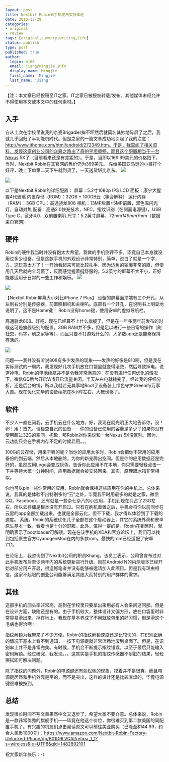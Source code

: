 ```yaml
---
layout: post
title: Nextbit Robin云手机使用实际体验
date: 2016-12-29
categories:
- original
- review
tags: [original,summary,writing,life]
status: publish
type: post
published: true
author:
  login: mj66
  email: jiang@mingjie.info
  display_name: Mingjie
  first_name: 'Mingjie'
  last_name: 'Jiang'
---
```


【注：本文章已经投稿至IT之家。IT之家已被授权转载/发布。其他媒体未经允许不得使用本文或本文中的任何素材。】
## 入手
自从上次在学校里说我的京瓷Brigadier摔不坏然后就莫名其妙地碎屏了之后，我就几乎回归了半功能机时代。但是之家的一篇文章成功地引起了我的注意：http://www.ithome.com/html/android/272349.htm。于是，我查阅了相关资料，发现这家创业公司的众筹之路出了奇的平坦顺畅，而且这个配置相当于一台Nexus 5X了（目前看来还是有差距的）。于是，当即以169.99美元的价格拍下。当时，Nextbit Robin在其官网的售价仍为399美元。
先给美国亚马逊的小哥打个好评，晚上下单第二天下午就到货了，一天送货堪比京东。
![](http://mmbiz.qpic.cn/mmbiz_jpg/CxuqMvxicw8iaxfqUykUSOB1LkWibCicsia6u0AicVObRicReIwibfs9QrRibQvibgib6ZX1f7HSKwB0eh4pAdicZntCd9NEicA/640?wx_fmt=jpeg&tp=webp&wxfrom=5&wx_lazy=1)

![](http://mmbiz.qpic.cn/mmbiz_jpg/CxuqMvxicw8iaxfqUykUSOB1LkWibCicsia6uXtevWKGubAUvDu9AWsuCOicas8bWZKl9U7VmlDiao19MPvHGd3wEh65A/640?wx_fmt=jpeg&tp=webp&wxfrom=5&wx_lazy=1)

以下是Nextbit Robin的详细配置：
屏幕：5.2寸1080p IPS LCD
面板：康宁大猩猩4代玻璃
内置存储（ROM）：32GB + 100GB云（等会解释）
运行内存（RAM）：3GB
CPU：高通骁龙808
相机：13MP后置+5MP前置，双色温闪光灯，自动对焦
配备：高通2.0快充技术，NFC，指纹识别（在侧面电源键），USB Type C，蓝牙4.0，双前置喇叭
尺寸：5.2英寸屏幕，72mm*149mm*7mm（数据来自官网）

## 硬件
Robin的硬件我当时并没有抱太大希望。我做的手机测评不多，毕竟自己本身就没用过多少设备。但是这款手机的外观设计非常特别，简单，说白了就是一个字，方。这玩意太方了！一开始看起来可能比较扎手，因为边角的轮廓非常的直，但使用几天后就完全习惯了，反而感觉握着挺舒服的。5.2英寸的屏幕不大不小，正好能够适用于日常的一些工作和娱乐。
![](http://mmbiz.qpic.cn/mmbiz_jpg/CxuqMvxicw8iaxfqUykUSOB1LkWibCicsia6uJz41wLBYpS9nEsMvCPDibzE0icNEexwxVgvPcdCoPnHmHaJWSrwHQJYg/640?wx_fmt=jpeg&tp=webp&wxfrom=5&wx_lazy=1)

![](http://mmbiz.qpic.cn/mmbiz_jpg/CxuqMvxicw8iaxfqUykUSOB1LkWibCicsia6uW1PIv3lPV6W4TsQJWH4qU50DgPmzskFXTqDTLQuEOMt8TARP3JQjrA/640?wx_fmt=jpeg&tp=webp&wxfrom=5&wx_lazy=1)

【Nextbit Robin屏幕大小对比iPhone 7 Plus】
设备的屏幕面顶端有三个开孔，从左到右分别是传感器，前置照相机和主喇叭。底部有一个开孔，在说明书上明显地说明了，这不是Home键！ Robin没有home键，使用安卓的虚拟导航栏。

高通骁龙808。好吧，现在已经算不上什么旗舰了，但是在一年多两年前发布的时候这可是旗舰级别的配置。3GB RAM并不多，但是足以进行一些日常的操作（刷社交，码字，刷之家等等），而且只要不打游戏什么的，大多数app还是能够保持存活的。

![](http://mmbiz.qpic.cn/mmbiz_jpg/CxuqMvxicw8iaxfqUykUSOB1LkWibCicsia6urfsQMuoR3OYicLHP9HjPyacLib68DKtnEdfzBwdTBaMXRxASW2rs7LSw/640?wx_fmt=jpeg&tp=webp&wxfrom=5&wx_lazy=1)

问题——我并没有听说808有多少发热的现象——发热的好像是810啊，但是我在实际测试的一周内，我发现好几次手机放在口袋里就变得滚烫，然后导致掉电。说道掉电，Robin的电池续航并不是令我非常满意的：在没有进行任何优化的情况下，微信QQ后台开启Wifi开启流量关闭，半天左右电就耗完了。经过我的仔细分析，还是后台的锅，所以我就若无其事地Root了设备装上绿色守护Greenify万事大吉。现在优化完毕的设备续航在8小时左右，大概也够了。
## 软件
不少人一直在问我，云手机云在什么地方。好，我现在就光明正大地告诉你，没！卵！用！首先，请检查自己的设备——你的设备已使用的容量是多少？如果你没有使用超过32G的空间，抱歉，那Robin对你来说和一台Nexus 5X没区别。因为，云功能只会在手机内存不足的时候启用。。。

100G的云存储，用来干嘛的呢？当你的应用太多时，Robin会把你不常用的应用备份的到云端，然后从本地删除，为你的新宠腾出空间。但是你的应用数据还是完好的，虽然应用Logo会变成灰色，告诉你此应用不在本地，你只需要轻轻点击一下并等待大概一分钟时间，应用数据就会被安装回来。其实，原理跟冰箱非常相似。

你也可以pin一些你常用的应用，Robin就会保持这些应用在你的手机上。总体来说，我真的是体验不出特别多的“云”之处，毕竟我平时用最多的就是之家，微信QQ，Facebook，还有就是一些杂七杂八的小应用，手机到现在只占了23G左右，所以云存储是根本没有开启过。只有在刷机重置之后，手机会将你以前同步在云里的app全部加载出来，也就是全部云化，但不下载，我才得以体验到了下载的速度。
系统。Robin的系统优化几乎全部在这个启动器上，其它的系统外观和安卓原生基本一致，看着也是十分的舒服。此外，值得一提的是，Robin在销售时，就明确表示了bootloader可解锁。现在在该手机的XDA和官方论坛上，我们可以找到包括原生官方CyanogenMod在内的多款rom。最快的rom已经适配了安卓7.1.1。

在论坛上，我咨询到了Nextbit公司的职员Khang。该员工表示，公司曾宣布过对此手机发布后至少两年内的系统更新进行升级。目前Android N的内测版本已经开始对部分用户开启，很遗憾笔者并没有能够被邀请加入此项目。但是我有理由相信，这家不起眼的创业公司能够满足其庞大而特别的用户群体的需求。

## 其他
这部手机的回头率非常高，高到在学校里只要拿出来用必有人会来问这问那。但是在设计方面，缺陷还是有的。由于手机较大，整体设计又偏方形，放在口袋里时非常容易滑出来，掉在地上。我现在基本养成了不用就放包里的好习惯，但是滑这个毛病也得治啊！

指纹解锁为我带来了不少方便。Robin的指纹解锁速度还是比较快的，在识别正确的情况下基本上看不到通知，一按下电源键就非常流畅地滚到桌面了。但是，在识别率上并不是非常完美。有时候，手机会不断提示指纹错误，以至于最后只能输入密码解锁。经过研究，我发现。。。这其实是手机的指纹传感器不耐脏的结果，轻轻擦拭即可解决问题。

除了指纹的问题外，Robin的电源键还有些松弛的现象，摸着并不是很爽。而且电源键居然和手机外壳是平的，而不是突出，这样的设计还是比较麻烦的，毕竟电源键很难被按到。

## 总结
发现很长时间不写文章果然中文又退步了，希望大家不要介意。总体来说，Robin是一款非常优秀的旗舰手机——毕竟在他这个价位，你很难买到第二款美国的同配置手机了。有兴趣的机友们点击阅读原文可以前往美亚购买（已降至$144.99，约合人民币1000元）：https://www.amazon.com/Nextbit-Robin-Factory-Unlocked-Phone/dp/B01D9LVCAI/ref=sr_1_1?s=wireless&ie=UTF8&qid=1482892101

祝大家新年快乐：-）